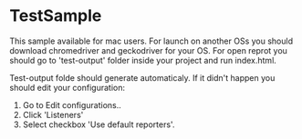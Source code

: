 # TestSample
This sample available for mac users. For launch on another OSs you should download chromedriver and geckodriver for your OS.
For open reprot you should go to 'test-output' folder inside your project and run index.html.

Test-output folde should generate automaticaly. If it didn't happen you should edit your configuration:

1. Go to Edit configurations..
2. Click 'Listeners'
3. Select checkbox 'Use default reporters'.
